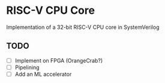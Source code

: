 # RISC-V CPU Core

Implementation of a 32-bit RISC-V CPU core in SystemVerilog

TODO
---
- [ ] Implement on FPGA (OrangeCrab?)
- [ ] Pipelining
- [ ] Add an ML accelerator